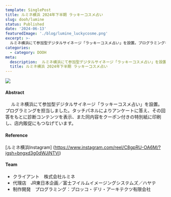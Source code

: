 ```yaml
---
template: SinglePost
title: ルミネ横浜 2024年下半期 ラッキーコスメ占い
slug: dooh/lumine
status: Published
date: '2024-06-13'
featuredImage: './blog/lumine_luckycosme.png'
excerpt: >-
  ルミネ横浜にて参加型デジタルサイネージ「ラッキーコスメ占い」を設置。プログラミングを担当しました。
categories:
  - category: DOOH
meta:
  description:  ルミネ横浜にて参加型デジタルサイネージ「ラッキーコスメ占い」を設置。プログラミングを担当しました。
  title: ルミネ横浜 2024年下半期 ラッキーコスメ占い
---
```


![](/blog/lumine_luckycosme.png)

#### Abstract

　 ルミネ横浜にて参加型デジタルサイネージ「ラッキーコスメ占い」を設置。プログラミングを担当しました。タッチパネルによりアンケートに答え、その回答をもとに診断コンテンツを表示、また同内容をクーポン付きの特別紙に印刷し、店内販促にもつなげています。

#### Reference

[ルミネ横浜Instagram] (https://www.instagram.com/reel/C8gpRU-OA6M/?igsh=bngxd3g0dWJjNTVj)

#### Team

- クライアント　株式会社ルミネ
- 代理店　JR東日本企画／富士フイルムイメージングシステムズ／ハヤテ
- 制作開発　プログラミング：ブロッコ・デリ・アーキテクツ有限会社